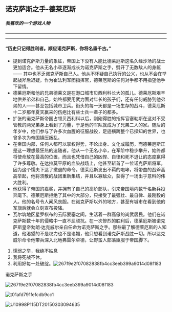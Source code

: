 
##  诺克萨斯之手-德莱厄斯


##### 我喜欢的一个游戏人物





___

---
#### “历史只记得胜利者。顺应诺克萨斯，你将名垂千古。”





+ 提到诺克萨斯力量的象征，帝国上下没有人能比德莱厄斯这名久经沙场的战士更加适合。他从无名小卒逐渐成长为诺克萨斯之手，劈开了无数敌人的身躯 —— 其中也不乏诺克萨斯自己人。他从不怀疑自己执行的公义，也从不会在举起战斧后迟疑。作为崔法利军团指挥官，德莱厄斯的任何对手都不用指望他手下留情。 
+ 德莱厄斯和他的兄弟德莱文是在港口城市贝西利科长大的孤儿。德莱厄斯艰辛地供养弟弟和自己，始终都要用武力面对年长的孩子们，还有任何威胁到他弟弟的人——甚至包括城市卫兵。街头的每一天都是一场生存的战斗，德莱厄斯十二岁那年夏天赢来的伤疤比有些士兵一辈子的都多。
+ 扩张的诺克萨斯帝国占领贝西利科以后，刚刚得胜的指挥官塞勒斯在这对不受管教的两兄弟身上看到了力量，于是他的军队就成为了兄弟二人的家。随后的年岁中，他们参与了许多次血腥的征服战役，足迹横跨整个已探知的世界，也曾多次为帝国镇压叛乱。
+ 在帝国内部，任何人都可以掌权得势，不论出身、文化或履历，而德莱厄斯正是这一理想最狂热的追随者。他从一个无名小卒，在军阶中稳步攀升，始终都将使命放在最高的位置，而且也凭借自己的凶悍、自律和死不退让的态度赢得了许多尊敬。在达拉莫平原的血染战场上，他甚至斩首了一位诺克萨斯将军，因为这个懦夫下达了撤退的命令。德莱厄斯发出不羁的咆哮，将带血的战斧高高举起，他将溃散的战团重新集结，并且以寡敌众，获得了一场出乎意料的伟大胜利。
+ 他获得了帝国的嘉奖，并拥有了自己的高阶部队，引来帝国境内数千名新兵投奔麾下。德莱厄斯拒绝了其中的大部分，只接受了最强壮、最自律、最刚毅的人。他的名号令人闻风丧胆。在诺克萨斯以外的地方，甚至有城市在看到他的军旗后就会立刻宣布投降。
+ 瓦尔筑地区星罗棋布的云际要塞之间，生活着一群高傲的尚武居民。他们在诺克萨斯数十年的侵略中一直不屈顽抗。在一次惨烈的胜利后，德莱厄斯被诺克萨斯皇帝勃朗·达克威尔亲自任命为诺克萨斯之手。那些最了解德莱厄斯的人知道，他渴望的不是权力也不是谄媚，他只想看到诺克萨斯战胜一切。所以达克威尔命令他带兵深入北地弗雷尔卓德，让野蛮人部落臣服于帝国脚下。




1. 懦弱之举，我绝不姑息 
2. 我将死战不休。
3. 利用好每一处破绽。![267f9e2f07082838fb4cc3eeb399a9014d08f183](https://user-images.githubusercontent.com/96000017/145711533-9bec6d00-9c61-4dbc-a56e-7432cc8f248b.jpg)



诺克萨斯之手


![267f9e2f07082838fb4cc3eeb399a9014d08f183](https://user-images.githubusercontent.com/96000017/145711560-08348d9e-f34e-416b-ba16-1f0ad24b2056.jpg)

![t01afd791fefcdb9cc1](https://user-images.githubusercontent.com/96000017/145711549-d0d290cc-7c01-4844-a604-9968250cc41b.jpg)

![U10998P115DT20150303094635](https://user-images.githubusercontent.com/96000017/145711578-d5be14e0-7c93-4cb3-8fa2-303c6ce98d5a.jpg)


